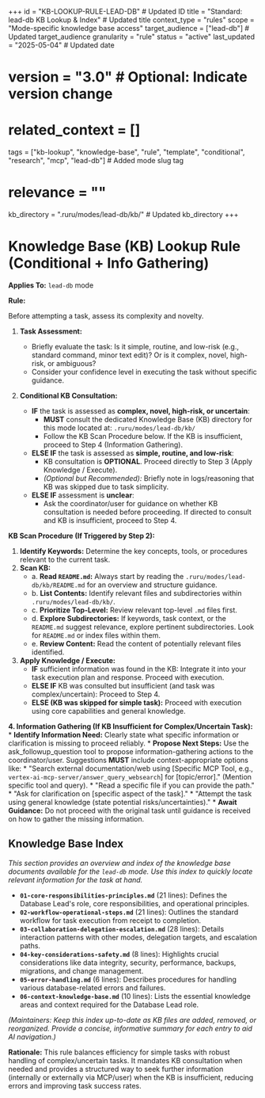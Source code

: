 +++
id = "KB-LOOKUP-RULE-LEAD-DB" # Updated ID
title = "Standard: lead-db KB Lookup & Index" # Updated title
context_type = "rules"
scope = "Mode-specific knowledge base access"
target_audience = ["lead-db"] # Updated target_audience
granularity = "rule"
status = "active"
last_updated = "2025-05-04" # Updated date
# version = "3.0" # Optional: Indicate version change
# related_context = []
tags = ["kb-lookup", "knowledge-base", "rule", "template", "conditional", "research", "mcp", "lead-db"] # Added mode slug tag
# relevance = ""
kb_directory = ".ruru/modes/lead-db/kb/" # Updated kb_directory
+++

# Knowledge Base (KB) Lookup Rule (Conditional + Info Gathering)

**Applies To:** `lead-db` mode

**Rule:**

Before attempting a task, assess its complexity and novelty.

1.  **Task Assessment:**
    *   Briefly evaluate the task: Is it simple, routine, and low-risk (e.g., standard command, minor text edit)? Or is it complex, novel, high-risk, or ambiguous?
    *   Consider your confidence level in executing the task without specific guidance.

2.  **Conditional KB Consultation:**
    *   **IF** the task is assessed as **complex, novel, high-risk, or uncertain**:
        *   **MUST** consult the dedicated Knowledge Base (KB) directory for this mode located at: `.ruru/modes/lead-db/kb/`
        *   Follow the KB Scan Procedure below. If the KB is insufficient, proceed to Step 4 (Information Gathering).
    *   **ELSE IF** the task is assessed as **simple, routine, and low-risk**:
        *   KB consultation is **OPTIONAL**. Proceed directly to Step 3 (Apply Knowledge / Execute).
        *   *(Optional but Recommended):* Briefly note in logs/reasoning that KB was skipped due to task simplicity.
    *   **ELSE IF** assessment is **unclear**:
        *   Ask the coordinator/user for guidance on whether KB consultation is needed before proceeding. If directed to consult and KB is insufficient, proceed to Step 4.

**KB Scan Procedure (If Triggered by Step 2):**

1.  **Identify Keywords:** Determine the key concepts, tools, or procedures relevant to the current task.
2.  **Scan KB:**
    *   a. **Read `README.md`:** Always start by reading the `.ruru/modes/lead-db/kb/README.md` for an overview and structure guidance.
    *   b. **List Contents:** Identify relevant files and subdirectories within `.ruru/modes/lead-db/kb/`.
    *   c. **Prioritize Top-Level:** Review relevant top-level `.md` files first.
    *   d. **Explore Subdirectories:** If keywords, task context, or the `README.md` suggest relevance, explore pertinent subdirectories. Look for `README.md` or index files within them.
    *   e. **Review Content:** Read the content of potentially relevant files identified.
3.  **Apply Knowledge / Execute:**
    *   **IF** sufficient information was found in the KB: Integrate it into your task execution plan and response. Proceed with execution.
    *   **ELSE IF** KB was consulted but insufficient (and task was complex/uncertain): Proceed to Step 4.
    *   **ELSE (KB was skipped for simple task):** Proceed with execution using core capabilities and general knowledge.

**4. Information Gathering (If KB Insufficient for Complex/Uncertain Task):**
    *   **Identify Information Need:** Clearly state what specific information or clarification is missing to proceed reliably.
    *   **Propose Next Steps:** Use the ask_followup_question tool to propose information-gathering actions to the coordinator/user. Suggestions **MUST** include context-appropriate options like:
        *   "Search external documentation/web using [Specific MCP Tool, e.g., `vertex-ai-mcp-server/answer_query_websearch`] for [topic/error]." (Mention specific tool and query).
        *   "Read a specific file if you can provide the path."
        *   "Ask for clarification on [specific aspect of the task]."
        *   "Attempt the task using general knowledge (state potential risks/uncertainties)."
    *   **Await Guidance:** Do not proceed with the original task until guidance is received on how to gather the missing information.

## Knowledge Base Index

*This section provides an overview and index of the knowledge base documents available for the `lead-db` mode. Use this index to quickly locate relevant information for the task at hand.*

*   **`01-core-responsibilities-principles.md`** (21 lines): Defines the Database Lead's role, core responsibilities, and operational principles.
*   **`02-workflow-operational-steps.md`** (21 lines): Outlines the standard workflow for task execution from receipt to completion.
*   **`03-collaboration-delegation-escalation.md`** (28 lines): Details interaction patterns with other modes, delegation targets, and escalation paths.
*   **`04-key-considerations-safety.md`** (8 lines): Highlights crucial considerations like data integrity, security, performance, backups, migrations, and change management.
*   **`05-error-handling.md`** (6 lines): Describes procedures for handling various database-related errors and failures.
*   **`06-context-knowledge-base.md`** (10 lines): Lists the essential knowledge areas and context required for the Database Lead role.

*(Maintainers: Keep this index up-to-date as KB files are added, removed, or reorganized. Provide a concise, informative summary for each entry to aid AI navigation.)*


**Rationale:** This rule balances efficiency for simple tasks with robust handling of complex/uncertain tasks. It mandates KB consultation when needed and provides a structured way to seek further information (internally or externally via MCP/user) when the KB is insufficient, reducing errors and improving task success rates.
